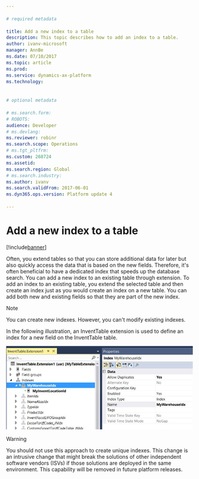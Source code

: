 ```yaml
---

# required metadata

title: Add a new index to a table
description: This topic describes how to add an index to a table.
author: ivanv-microsoft
manager: AnnBe
ms.date: 07/10/2017
ms.topic: article
ms.prod: 
ms.service: dynamics-ax-platform
ms.technology: 


# optional metadata

# ms.search.form: 
# ROBOTS: 
audience: Developer
# ms.devlang: 
ms.reviewer: robinr
ms.search.scope: Operations
# ms.tgt_pltfrm: 
ms.custom: 268724
ms.assetid: 
ms.search.region: Global
# ms.search.industry: 
ms.author: ivanv
ms.search.validFrom: 2017-06-01
ms.dyn365.ops.version: Platform update 4

---
```


# Add a new index to a table

[!include[banner](../includes/banner.md)]

Often, you extend tables so that you can store additional data for later but also quickly access the data that is based on the new fields. Therefore, it's often beneficial to have a dedicated index that speeds up the database search. You can add a new index to an existing table through extension. To add an index to an existing table, you extend the selected table and then create an index just as you would create an index on a new table. You can add both new and existing fields so that they are part of the new index.

> [!NOTE]
> You can create new indexes. However, you can't modify existing indexes.

In the following illustration, an InventTable extension is used to define an index for a new field on the InventTable table.

![New index](media/AddIndex.jpg) 

> [!WARNING]
> You should not use this approach to create unique indexes. This change is an intrusive change that might break the solutions of other independent software vendors (ISVs) if those solutions are deployed in the same environment. This capability will be removed in future platform releases.
